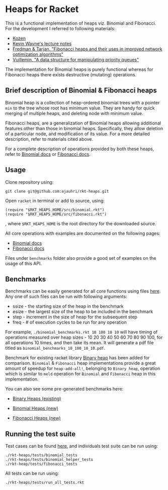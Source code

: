 Heaps for Racket
====

This is a functional implementation of heaps viz. Binomial and Fibonacci. For the development I referred to following materials:
* [Kozen](http://www.amazon.com/Analysis-Algorithms-Monographs-Computer-Science/dp/0387976876) 
* [Kevin Wayne's lecture notes](http://www.cs.princeton.edu/~wayne/teaching/fibonacci-heap.pdf)
* [Fredman & Tarjan. "Fibonacci heaps and their uses in improved network optimization algorithms"](http://www.cs.princeton.edu/courses/archive/fall03/cs528/handouts/fibonacci%20heaps.pdf)
* [Vuillemin, "A data structure for manipulating priority queues"](http://www.cl.cam.ac.uk/teaching/1011/AlgorithII/1978-Vuillemin-queues.pdf)

The implementation for Binomial heaps is purely functional whereas for Fibonacci heaps there exists destructive (mutating) operations.

Brief description of Binomial & Fibonacci heaps
----

Binomial heap is a collection of heap-ordered binomial trees with a pointer `min` to the tree whose root has minimum value. They are handy for quick merging of multiple heaps, and deleting node with minimum value. 

Fibonacci heaps, are a generalization of Binomial heaps allowing additional features other than those in binomial heaps. Specifically, they allow deletion of a particular node, and modification of its value. For a more detailed description, refer to materials cited above.

For a complete description of operations provided by both these heaps, refer to [Binomial docs](http://htmlpreview.github.com/?https://github.com/ajauhri/rkt-heaps/blob/master/docs/binomial/index.html) or [Fibonacci docs](http://htmlpreview.github.com/?https://github.com/ajauhri/rkt-heaps/blob/master/docs/fibonacci/index.html).

Usage
----
Clone repository using:
	
	git clone git@github.com:ajauhri/rkt-heaps.git	

Open `racket` in terminal or add to source, using:

	(require "$RKT_HEAPS_HOME/src/binomial.rkt")
	(require "$RKT_HEAPS_HOME/src/fibonacci.rkt")

, where `$RKT_HEAPS_HOME` is the root directory for the downloaded source.

All core operations with examples are documented on the following pages:
* [Binomial docs](http://htmlpreview.github.com/?https://github.com/ajauhri/rkt-heaps/blob/master/docs/binomial/index.html) 
* [Fibonacci docs](http://htmlpreview.github.com/?https://github.com/ajauhri/rkt-heaps/blob/master/docs/fibonacci/index.html) 

Files under `benchmarks` folder also provide a good set of examples on the usage of this API.

Benchmarks
----
Benchmarks can be easily generated for all core functions using files [here](https://github.com/ajauhri/rkt-heaps/tree/master/benchmarks). Any one of such files can be run with following arguments:
* ssize - the starting size of the heap in the benchmark
* esize - the largest size of the heap to be included in the benchmark
* step - increment in the size of heap for the subsequent step 
* freq - # of execution cycles to be run for any operation 

For example, `./binomial_benchmarks.rkt 10 100 10 10` will have timing of operations measured over heap sizes - 10 20 30 40 50 60 70 80 90 100, for all operations 10 times, and then take its mean. It will generate a pdf file titled as `binomial_benchmarks_10_100_10_10.pdf`.

Benchmark for existing racket library [Binary heap](http://pre.racket-lang.org/docs/html/data/Binary_Heaps.html) has been added for comparison. `Binomial` & `Fibonacci` heap implementations provide a great amount of speedup for `heap-add-all!`, belonging to `Binary heap`, operation which is similar to `meld` operation for `Binomial` and `Fibonacci` heap in this implementation.

You can also see some pre-generated benchmarks here:

* [Binary Heaps (existing)](https://www.dropbox.com/s/55lgcn7dh6z7833/binary_100_5000_50_50.pdf) 

* [Binomial Heaps (new)](https://www.dropbox.com/s/9c1md2iwq96vx7i/binomial_100_5000_50_50.pdf) 

* [Fibonacci Heaps (new)](https://www.dropbox.com/s/jdzvi9kcgijj9u2/fibonacci_100_5000_50_50.pdf)

Running the test suite 
----

Test cases can be found [here](https://github.com/ajauhri/rkt-heaps/tree/master/tests), and individuals test suite can be run using:
	
	./rkt-heaps/tests/binomial_tests
	./rkt-heaps/tests/binomial_helper_tests
	./rkt-heap/tests/fibonacci_tests

All tests can be run using:

	./rkt-heaps/tests/run_all_tests.rkt





